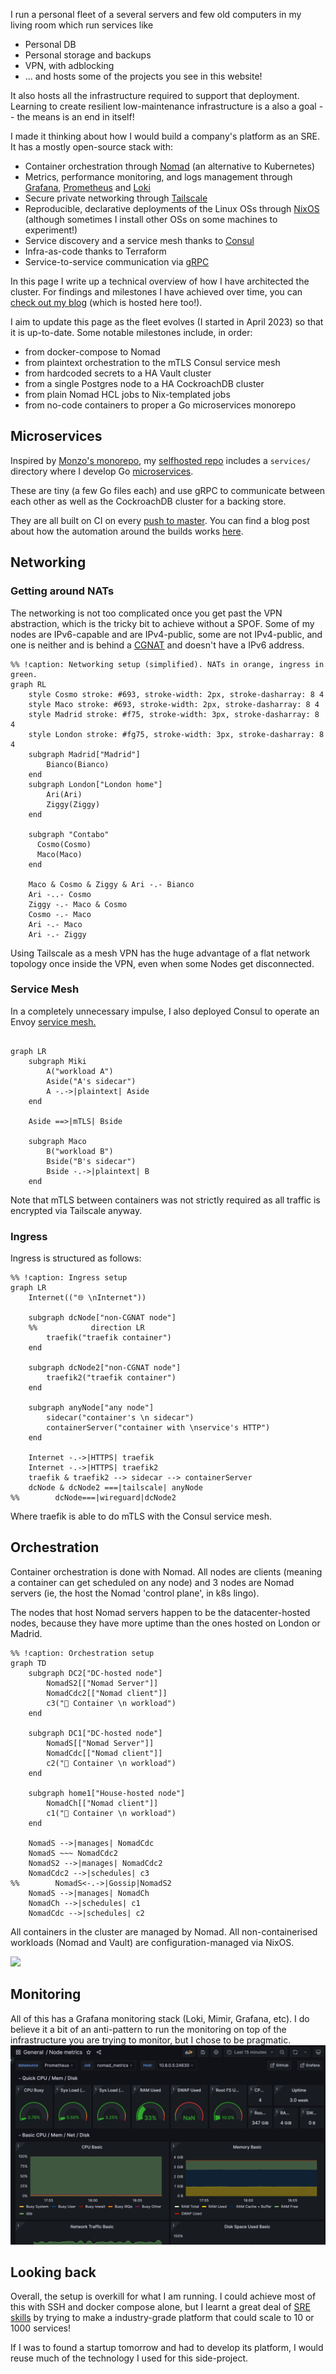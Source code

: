 I run a personal fleet of a several servers and few old computers in my living room which run services like

- Personal DB
- Personal storage and backups
- VPN, with adblocking
- ... and hosts some of the projects you see in this website!

It also hosts all the infrastructure required to support that deployment.
Learning to create resilient low-maintenance infrastructure
is a also a goal -- the means is an end in itself!

I made it thinking about how I would build a company's platform as an SRE.
It has a mostly open-source stack with:

- Container orchestration through [Nomad](https://www.nomadproject.io/) (an alternative to Kubernetes)
- Metrics, performance monitoring, and logs management
  through [Grafana](https://grafana.net), [Prometheus](https://prometheus.io/docs/introduction/overview/)
  and [Loki](https://grafana.com/oss/loki/)
- Secure private networking through [Tailscale](https://www.tailscale.com/)
- Reproducible, declarative deployments of the Linux OSs through [NixOS](https://nixos.org/) (although sometimes I
  install other OSs on some machines to experiment!)
- Service discovery and a service mesh thanks to [Consul](https://github.com/hashicorp/consul)
- Infra-as-code thanks to Terraform
- Service-to-service communication via [gRPC](https://github.com/grpc)

In this page I write up a technical overview of how I have architected the cluster.
For findings and milestones I have achieved over time, you can [check out
my blog](https://nico.dcotta.com/blog) (which is hosted here too!).

I aim to update this page as the fleet evolves (I started in April 2023) so that
it is up-to-date. Some notable milestones include, in order:
- from docker-compose to Nomad
- from plaintext orchestration to the mTLS Consul service mesh
- from hardcoded secrets to a HA Vault cluster
- from a single Postgres node to a HA CockroachDB cluster
- from plain Nomad HCL jobs to Nix-templated jobs
- from no-code containers to proper a Go microservices monorepo

## Microservices

Inspired by [Monzo's monorepo](https://monzo.com/blog/2022/09/29/migrating-our-monorepo-seamlessly-from-dep-to-go-modules/), my [selfhosted repo](https://github.com/cottand/seflhosted) includes a `services/`
directory where I develop Go [microservices](https://www.youtube.com/watch?v=y8OnoxKotPQ).

These are tiny (a few Go files each) and use gRPC to communicate between
each other as well as the CockroachDB cluster for a backing store.

They are all built on CI on every [push to master](https://github.com/Cottand/selfhosted/actions/runs/10545182143/job/29215042623).
You can find a blog post about how the automation around the builds works [here](/blog/MonorepoCiReproducibleBuilds).

## Networking

### Getting around NATs

The networking is not too complicated once you get past the VPN
abstraction, which is the tricky bit to achieve without a SPOF.
Some of my nodes are IPv6-capable and are IPv4-public, some are not IPv4-public, and one is neither and is behind
a [CGNAT](https://en.wikipedia.org/wiki/Carrier-grade_NAT)
and doesn't have a IPv6 address. 

```mermaid
%% !caption: Networking setup (simplified). NATs in orange, ingress in green.
graph RL
    style Cosmo stroke: #693, stroke-width: 2px, stroke-dasharray: 8 4
    style Maco stroke: #693, stroke-width: 2px, stroke-dasharray: 8 4
    style Madrid stroke: #f75, stroke-width: 3px, stroke-dasharray: 8 4
    style London stroke: #fg75, stroke-width: 3px, stroke-dasharray: 8 4
    subgraph Madrid["Madrid"]
        Bianco(Bianco)
    end
    subgraph London["London home"]
        Ari(Ari)
        Ziggy(Ziggy)
    end

    subgraph "Contabo"
      Cosmo(Cosmo)
      Maco(Maco)
    end

    Maco & Cosmo & Ziggy & Ari -.- Bianco
    Ari -..- Cosmo
    Ziggy -.- Maco & Cosmo
    Cosmo -.- Maco
    Ari -.- Maco
    Ari -.- Ziggy
```

Using Tailscale as a mesh VPN has the huge advantage of a flat network topology
once inside the VPN, even when some Nodes get disconnected.

### Service Mesh

In a completely unnecessary impulse, I also deployed Consul to
operate an Envoy [service mesh.](https://en.wikipedia.org/wiki/Service_mesh)

```mermaid

graph LR
    subgraph Miki
        A("workload A")
        Aside("A's sidecar")
        A -.->|plaintext| Aside
    end

    Aside ==>|mTLS| Bside

    subgraph Maco
        B("workload B")
        Bside("B's sidecar")
        Bside -.->|plaintext| B
    end

```

Note that mTLS between containers was not strictly required as
all traffic is encrypted via Tailscale anyway.

### Ingress

Ingress is structured as follows:

```mermaid
%% !caption: Ingress setup
graph LR
    Internet(("🌐 \nInternet"))

    subgraph dcNode["non-CGNAT node"]
    %%            direction LR
        traefik("traefik container")
    end

    subgraph dcNode2["non-CGNAT node"]
        traefik2("traefik container")
    end

    subgraph anyNode["any node"]
        sidecar("container's \n sidecar")
        containerServer("container with \nservice's HTTP")
    end

    Internet -.->|HTTPS| traefik
    Internet -.->|HTTPS| traefik2
    traefik & traefik2 --> sidecar --> containerServer
    dcNode & dcNode2 ===|tailscale| anyNode
%%        dcNode===|wireguard|dcNode2
```

Where traefik is able to do mTLS with the Consul service mesh.

## Orchestration

Container orchestration is done with Nomad. All nodes are clients (meaning
a container can get scheduled on any node) and 3 nodes are Nomad servers
(ie, the host the Nomad 'control plane', in k8s lingo).

The nodes that host Nomad servers happen to be the datacenter-hosted nodes,
because they have more uptime than the ones hosted on London or Madrid.

```mermaid
%% !caption: Orchestration setup
graph TD
    subgraph DC2["DC-hosted node"]
        NomadS2[["Nomad Server"]]
        NomadCdc2[["Nomad client"]]
        c3("🐳 Container \n workload")
    end

    subgraph DC1["DC-hosted node"]
        NomadS[["Nomad Server"]]
        NomadCdc[["Nomad client"]]
        c2("🐳 Container \n workload")
    end

    subgraph home1["House-hosted node"]
        NomadCh[["Nomad client"]]
        c1("🐳 Container \n workload")
    end

    NomadS -->|manages| NomadCdc
    NomadS ~~~ NomadCdc2
    NomadS2 -->|manages| NomadCdc2
    NomadCdc2 -->|schedules| c3
%%        NomadS<-.->|Gossip|NomadS2
    NomadS -->|manages| NomadCh
    NomadCh -->|schedules| c1
    NomadCdc -->|schedules| c2
```

All containers in the cluster are managed by Nomad. All non-containerised
workloads (Nomad and Vault) are configuration-managed via NixOS.

<img src="/assets/project/nomadWebPortfolio2-min.png" class="centered border-radius"
caption="Nomad Job page for this website"
/>

## Monitoring

All of this has a Grafana monitoring stack (Loki, Mimir, Grafana, etc).
I do believe it a bit of an anti-pattern to run the monitoring on top of the infrastructure
you are trying to monitor, but I chose to be pragmatic.
<img
src="/assets/selfhosted2.png"
class="centered border-radius"
caption="Screenshot of a Grafana monitoring dashboard"
/>

## Looking back

Overall, the setup is overkill for what I am running. I could achieve most of this with SSH
and docker compose alone, but
I learnt a great deal of [SRE skills](https://en.wikipedia.org/wiki/Site_reliability_engineering) by trying to make a
industry-grade platform that could scale to 10 or 1000 services!

If I was to found a startup tomorrow and had to develop its platform, I would reuse much of the technology I used for
this side-project.
